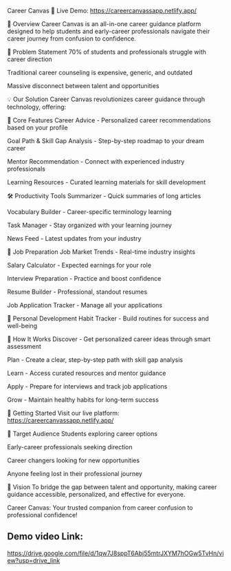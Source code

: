 Career Canvas 🎯
Live Demo: https://careercanvassapp.netlify.app/

🌟 Overview
Career Canvas is an all-in-one career guidance platform designed to help students and early-career professionals navigate their career journey from confusion to confidence.

🚀 Problem Statement
70% of students and professionals struggle with career direction

Traditional career counseling is expensive, generic, and outdated

Massive disconnect between talent and opportunities

💡 Our Solution
Career Canvas revolutionizes career guidance through technology, offering:

🎯 Core Features
Career Advice - Personalized career recommendations based on your profile

Goal Path & Skill Gap Analysis - Step-by-step roadmap to your dream career

Mentor Recommendation - Connect with experienced industry professionals

Learning Resources - Curated learning materials for skill development

🛠 Productivity Tools
Summarizer - Quick summaries of long articles

Vocabulary Builder - Career-specific terminology learning

Task Manager - Stay organized with your learning journey

News Feed - Latest updates from your industry

💼 Job Preparation
Job Market Trends - Real-time industry insights

Salary Calculator - Expected earnings for your role

Interview Preparation - Practice and boost confidence

Resume Builder - Professional, standout resumes

Job Application Tracker - Manage all your applications

🌱 Personal Development
Habit Tracker - Build routines for success and well-being

🎯 How It Works
Discover - Get personalized career ideas through smart assessment

Plan - Create a clear, step-by-step path with skill gap analysis

Learn - Access curated resources and mentor guidance

Apply - Prepare for interviews and track job applications

Grow - Maintain healthy habits for long-term success

🚀 Getting Started
Visit our live platform: https://careercanvassapp.netlify.app/

🎯 Target Audience
Students exploring career options

Early-career professionals seeking direction

Career changers looking for new opportunities

Anyone feeling lost in their professional journey

💫 Vision
To bridge the gap between talent and opportunity, making career guidance accessible, personalized, and effective for everyone.

Career Canvas: Your trusted companion from career confusion to professional confidence!


## Demo video Link:
https://drive.google.com/file/d/1qw7J8sppT6Abj55mtrJXYM7hOGw5TvHn/view?usp=drive_link

